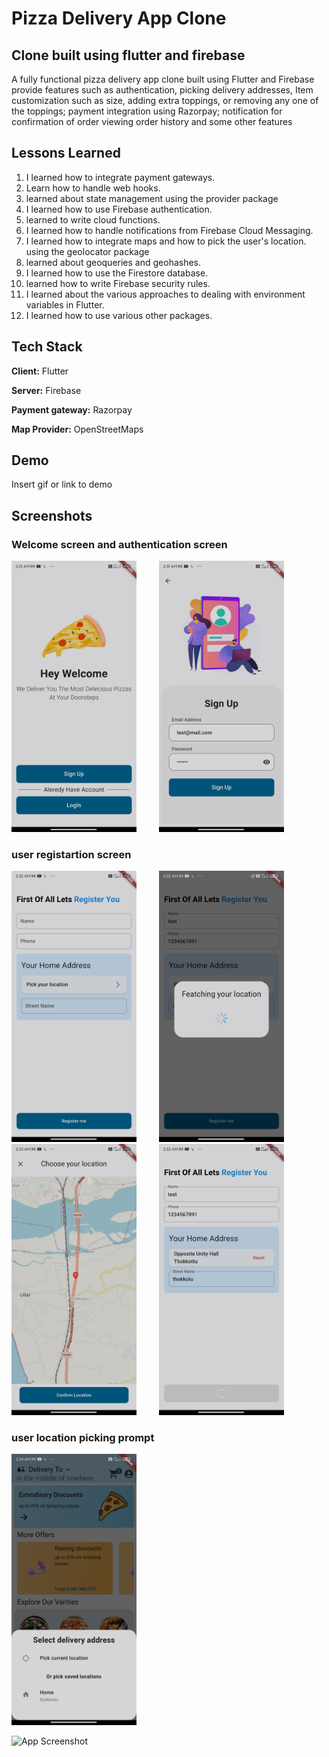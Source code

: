 
# Pizza Delivery App Clone

## Clone built using flutter and firebase
A fully functional pizza delivery app clone built using
Flutter and Firebase provide features such as authentication, picking delivery addresses,
Item customization such as size, adding extra toppings, or removing any one of the toppings; payment integration using Razorpay; notification for confirmation of order
viewing order history and some other features

## Lessons Learned
1. I learned how to integrate payment gateways.
2. Learn how to handle web hooks.
3. learned about state management using the provider package
4. I learned how to use Firebase authentication.
5. learned to write cloud functions.
6. I learned how to handle notifications from Firebase Cloud Messaging.
7. I learned how to integrate maps and how to pick the user's location. using the geolocator package
8. learned about geoqueries and geohashes.
9. I learned how to use the Firestore database.
10. learned how to write Firebase security rules.
11. I learned about the various approaches to dealing with environment variables in Flutter.
12. I learned how to use various other packages.






## Tech Stack

**Client:** Flutter

**Server:** Firebase

**Payment gateway:** Razorpay 

**Map Provider:** OpenStreetMaps 



## Demo

Insert gif or link to demo



## Screenshots

### Welcome screen and authentication screen
<span>
  <img src = " ./readme/welcome-screen.jpg" width = "200px"/>  
    &ensp; &ensp;
</span>

<span>
  <img src = " ./readme/signup-screen.jpg" width = "200px"/>
     &ensp; &ensp;
 </span>
  

### user registartion screen

<span>
  <img src = "./readme/user-registartion-view.jpg" width = "200px"/>
     &ensp; &ensp;
 </span>

<span>
  <img src = "./readme/location-fetching-prompt.jpg" width = "200px"/>
     &ensp; &ensp;
 </span>

<span>
  <img src = "./readme/adding-maps.jpg" width = "200px"/>
     &ensp; &ensp;
 </span>

<span>
  <img src = "./readme/user-registration.jpg" width = "200px"/>
     &ensp; &ensp;
 </span>


### user location picking prompt

<span>
  <img src = "./readme/loaction-pick-prompt.jpg" width = "200px"/>
     &ensp; &ensp;
 </span>



![App Screenshot](https://via.placeholder.com/468x300?text=App+Screenshot+Here)




